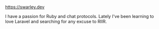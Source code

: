 https://swarley.dev

I have a passion for Ruby and chat protocols. Lately I've been learning to love Laravel and searching for any excuse to RIIR.
